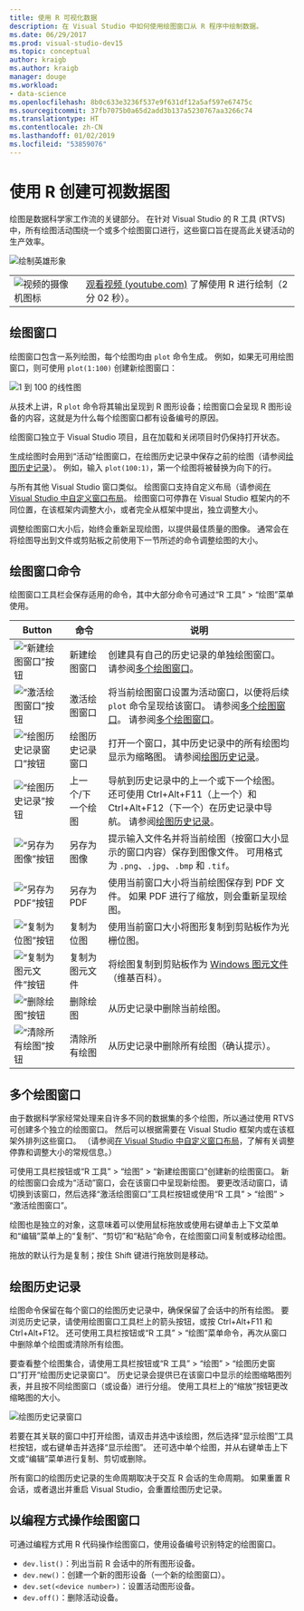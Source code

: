 ```yaml
---
title: 使用 R 可视化数据
description: 在 Visual Studio 中如何使用绘图窗口从 R 程序中绘制数据。
ms.date: 06/29/2017
ms.prod: visual-studio-dev15
ms.topic: conceptual
author: kraigb
ms.author: kraigb
manager: douge
ms.workload:
- data-science
ms.openlocfilehash: 8b0c633e3236f537e9f631df12a5af597e67475c
ms.sourcegitcommit: 37fb7075b0a65d2add3b137a5230767aa3266c74
ms.translationtype: HT
ms.contentlocale: zh-CN
ms.lasthandoff: 01/02/2019
ms.locfileid: "53859076"
---
```

# <a name="create-visual-data-plots-with-r"></a>使用 R 创建可视数据图

绘图是数据科学家工作流的关键部分。 在针对 Visual Studio 的 R 工具 (RTVS) 中，所有绘图活动围绕一个或多个绘图窗口进行，这些窗口旨在提高此关键活动的生产效率。

![绘制英雄形象](media/plotting-hero-image.png)

|   |   |
|---|---|
| ![视频的摄像机图标](../install/media/video-icon.png "观看视频") | [观看视频 (youtube.com)](https://www.youtube.com/watch?v=ZTbKmz5RSgY) 了解使用 R 进行绘制（2 分 02 秒）。 |

## <a name="the-plot-window"></a>绘图窗口

绘图窗口包含一系列绘图，每个绘图均由 `plot` 命令生成。 例如，如果无可用绘图窗口，则可使用 `plot(1:100)` 创建新绘图窗口：

![1 到 100 的线性图](media/plotting-1-to-100.png)

从技术上讲，R `plot` 命令将其输出呈现到 R 图形设备；绘图窗口会呈现 R 图形设备的内容，这就是为什么每个绘图窗口都有设备编号的原因。

绘图窗口独立于 Visual Studio 项目，且在加载和关闭项目时仍保持打开状态。

生成绘图时会用到“活动”绘图窗口，在绘图历史记录中保存之前的绘图（请参阅[绘图历史记录](#plot-history)）。 例如，输入 `plot(100:1)`，第一个绘图将被替换为向下的行。

与所有其他 Visual Studio 窗口类似。 绘图窗口支持自定义布局（请参阅[在 Visual Studio 中自定义窗口布局](../ide/customizing-window-layouts-in-visual-studio.md)。 绘图窗口可停靠在 Visual Studio 框架内的不同位置，在该框架内调整大小，或者完全从框架中提出，独立调整大小。 

调整绘图窗口大小后，始终会重新呈现绘图，以提供最佳质量的图像。 通常会在将绘图导出到文件或剪贴板之前使用下一节所述的命令调整绘图的大小。

## <a name="plot-window-commands"></a>绘图窗口命令

绘图窗口工具栏会保存适用的命令，其中大部分命令可通过“R 工具” > “绘图”菜单使用。

| Button | 命令 | 说明 | 
| --- | --- | --- |
| ![“新建绘图窗口”按钮](media/plotting-toolbar-01-new-plot-window.png) | 新建绘图窗口 | 创建具有自己的历史记录的单独绘图窗口。 请参阅[多个绘图窗口](#multiple-plot-windows)。 |
| ![“激活绘图窗口”按钮](media/plotting-toolbar-02-activate-plot-window.png) | 激活绘图窗口 | 将当前绘图窗口设置为活动窗口，以便将后续 `plot` 命令呈现给该窗口。 请参阅[多个绘图窗口](#multiple-plot-windows)。 请参阅[多个绘图窗口](#multiple-plot-windows)。 |
| ![“绘图历史记录窗口”按钮](media/plotting-toolbar-03-plot-history.png) | 绘图历史记录窗口 | 打开一个窗口，其中历史记录中的所有绘图均显示为缩略图。 请参阅[绘图历史记录](#plot-history)。 |
| ![“绘图历史记录”按钮](media/plotting-toolbar-04-plot-history-arrows.png) | 上一个/下一个绘图 |  导航到历史记录中的上一个或下一个绘图。 还可使用 Ctrl+Alt+F11（上一个）和 Ctrl+Alt+F12（下一个）在历史记录中导航。 请参阅[绘图历史记录](#plot-history)。 |
| ![“另存为图像”按钮](media/plotting-toolbar-05-save-as-image.png)| 另存为图像 | 提示输入文件名并将当前绘图（按窗口大小显示的窗口内容）保存到图像文件。 可用格式为 `.png`、`.jpg`、`.bmp` 和 `.tif`。 |
| ![“另存为 PDF”按钮](media/plotting-toolbar-06-save-as-pdf.png)| 另存为 PDF | 使用当前窗口大小将当前绘图保存到 PDF 文件。 如果 PDF 进行了缩放，则会重新呈现绘图。 |
| ![“复制为位图”按钮](media/plotting-toolbar-07-copy-as-bitmap.png)| 复制为位图 | 使用当前窗口大小将图形复制到剪贴板作为光栅位图。 | 
| ![“复制为图元文件”按钮](media/plotting-toolbar-08-copy-as-metafile.png)| 复制为图元文件 | 将绘图复制到剪贴板作为 [Windows 图元文件](https://en.wikipedia.org/wiki/Windows_Metafile)（维基百科）。 | 
| ![“删除绘图”按钮](media/plotting-toolbar-09-remove-plot.png)| 删除绘图 | 从历史记录中删除当前绘图。 |
| ![“清除所有绘图”按钮](media/plotting-toolbar-10-clear-all-plots.png) | 清除所有绘图 | 从历史记录中删除所有绘图（确认提示）。 |

## <a name="multiple-plot-windows"></a>多个绘图窗口

由于数据科学家经常处理来自许多不同的数据集的多个绘图，所以通过使用 RTVS 可创建多个独立的绘图窗口。 然后可以根据需要在 Visual Studio 框架内或在该框架外排列这些窗口。 （请参阅[在 Visual Studio 中自定义窗口布局](../ide/customizing-window-layouts-in-visual-studio.md)，了解有关调整停靠和调整大小的常规信息。）

可使用工具栏按钮或“R 工具” > “绘图” > “新建绘图窗口”创建新的绘图窗口。 新的绘图窗口会成为“活动”窗口，会在该窗口中呈现新绘图。 要更改活动窗口，请切换到该窗口，然后选择“激活绘图窗口”工具栏按钮或使用“R 工具” > “绘图” > “激活绘图窗口”。

绘图也是独立的对象，这意味着可以使用鼠标拖放或使用右键单击上下文菜单和“编辑”菜单上的“复制”、“剪切”和“粘贴”命令，在绘图窗口间复制或移动绘图。

拖放的默认行为是复制；按住 Shift 键进行拖放则是移动。

## <a name="plot-history"></a>绘图历史记录

绘图命令保留在每个窗口的绘图历史记录中，确保保留了会话中的所有绘图。 要浏览历史记录，请使用绘图窗口工具栏上的箭头按钮，或按 Ctrl+Alt+F11 和 Ctrl+Alt+F12。 还可使用工具栏按钮或“R 工具” > “绘图”菜单命令，再次从窗口中删除单个绘图或清除所有绘图。

要查看整个绘图集合，请使用工具栏按钮或“R 工具” > “绘图” > “绘图历史窗口”打开“绘图历史记录窗口”。
历史记录会提供已在该窗口中显示的绘图缩略图列表，并且按不同绘图窗口（或设备）进行分组。 使用工具栏上的“缩放”按钮更改缩略图的大小。

![绘图历史记录窗口](media/plotting-plot-history-window.png)

若要在其关联的窗口中打开绘图，请双击并选中该绘图，然后选择“显示绘图”工具栏按钮，或右键单击并选择“显示绘图”。 还可选中单个绘图，并从右键单击上下文或“编辑”菜单进行复制、剪切或删除。

所有窗口的绘图历史记录的生命周期取决于交互 R 会话的生命周期。 如果重置 R 会话，或者退出并重启 Visual Studio，会重置绘图历史记录。

## <a name="programmatically-manipulate-plot-windows"></a>以编程方式操作绘图窗口

可通过编程方式用 R 代码操作绘图窗口，使用设备编号识别特定的绘图窗口。 

- `dev.list()`：列出当前 R 会话中的所有图形设备。
- `dev.new()`：创建一个新的图形设备（一个新的绘图窗口）。
- `dev.set(<device number>)`：设置活动图形设备。
- `dev.off()`：删除活动设备。
